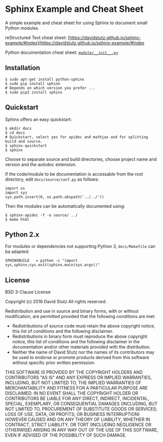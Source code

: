 # Sphinx Example and Cheat Sheet

A simple example and cheat sheet for using Sphinx to document small Python modules.

reStructured Text cheat sheet: [https://davidstutz.github.io/sphinx-example/#index](https://davidstutz.github.io/sphinx-example/#index

Python documentation cheat sheet: [`module/__init__.py`](module/__init__.py)

## Installation

    $ sudo apt-get install python-sphinx
    $ sudo pip install sphinx
    # Depends on which version you prefer ...
    $ sudo pip3 install sphinx

## Quickstart

Sphinx offers an easy quickstart:

    $ mkdir docs
    $ cd docs
    # Quickstart, select yes for apidoc and mathjax and for splitting build and source.
    $ sphinx-quickstart
    $ sphinx

Choose to separate source and build directories, choose project name and version and the autodoc extension.

If the code/module to be documentation is accessable from the root directory, edit `docs/source/conf.py` as follows:

    import os
    import sys
    sys.path.insert(0, os.path.abspath('../../'))

Then the modules can be automatically documented using:

    $ sphinx-apidoc -f -o source/ ../
    $ make html

## Python 2.x

For modules or dependencies not supporting Python 3, `docs/Makefile` can ba adapted:

    SPHINXBUILD   = python -c "import sys,sphinx;sys.exit(sphinx.main(sys.argv))"
    
## License

BSD 3-Clause License

Copyright (c) 2016 David Stutz All rights reserved.

Redistribution and use in source and binary forms, with or without modification, are permitted provided that the following conditions are met:

* Redistributions of source code must retain the above copyright notice, this list of conditions and the following disclaimer.
* Redistributions in binary form must reproduce the above copyright notice, this list of conditions and the following disclaimer in the documentation and/or other materials provided with the distribution.
* Neither the name of David Stutz nor the names of its contributors may be used to endorse or promote products derived from this software without specific prior written permission.

THIS SOFTWARE IS PROVIDED BY THE COPYRIGHT HOLDERS AND CONTRIBUTORS "AS IS" AND ANY EXPRESS OR IMPLIED WARRANTIES, INCLUDING, BUT NOT LIMITED TO, THE IMPLIED WARRANTIES OF MERCHANTABILITY AND FITNESS FOR A PARTICULAR PURPOSE ARE DISCLAIMED. IN NO EVENT SHALL THE COPYRIGHT HOLDER OR CONTRIBUTORS BE LIABLE FOR ANY DIRECT, INDIRECT, INCIDENTAL, SPECIAL, EXEMPLARY, OR CONSEQUENTIAL DAMAGES (INCLUDING, BUT NOT LIMITED TO, PROCUREMENT OF SUBSTITUTE GOODS OR SERVICES; LOSS OF USE, DATA, OR PROFITS; OR BUSINESS INTERRUPTION) HOWEVER CAUSED AND ON ANY THEORY OF LIABILITY, WHETHER IN CONTRACT, STRICT LIABILITY, OR TORT (INCLUDING NEGLIGENCE OR OTHERWISE) ARISING IN ANY WAY OUT OF THE USE OF THIS SOFTWARE, EVEN IF ADVISED OF THE POSSIBILITY OF SUCH DAMAGE.
